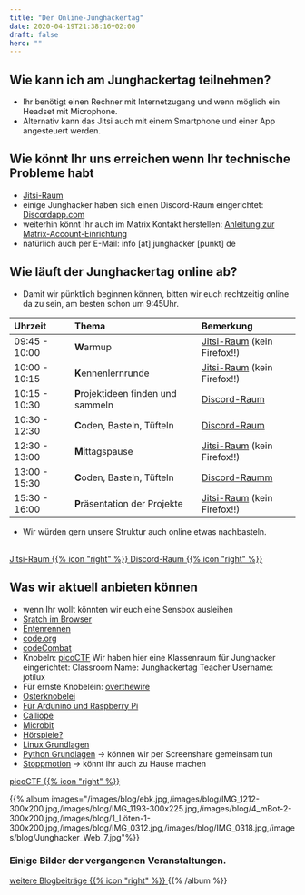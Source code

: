 ```yaml
---
title: "Der Online-Junghackertag"
date: 2020-04-19T21:38:16+02:00
draft: false
hero: ""
---
```

## Wie kann ich am Junghackertag teilnehmen?
* Ihr benötigt einen Rechner mit Internetzugang und wenn möglich ein Headset mit Microphone.
* Alternativ kann das Jitsi auch mit einem Smartphone und einer App angesteuert werden.

## Wie könnt Ihr uns erreichen wenn Ihr technische Probleme habt
* [Jitsi-Raum](https://jitsi.flyingcircus.io/chaostreff)
* einige Junghacker haben sich einen Discord-Raum eingerichtet: [Discordapp.com](https://discordapp.com/invite/tCe65mw)
* weiterhin könnt Ihr auch im Matrix Kontakt herstellen: [Anleitung zur Matrix-Account-Einrichtung](https://eigenbaukombinat.de/unser-neuer-chat-und-nachrichtenserver/)
* natürlich auch per E-Mail: info [at] junghacker [punkt] de

## Wie läuft der Junghackertag online ab?
* Damit wir pünktlich beginnen können, bitten wir euch rechtzeitig online da zu sein, am besten schon um 9:45Uhr.

| Uhrzeit | Thema | Bemerkung |
| :------------ | :------------ | :------------- |
| 09:45 - 10:00   | **W**armup   |  [Jitsi-Raum](https://jitsi.flyingcircus.io/chaostreff) (kein Firefox!!) |
| 10:00 - 10:15   | **K**ennenlernrunde   | [Jitsi-Raum](https://jitsi.flyingcircus.io/chaostreff) (kein Firefox!!) |
| 10:15 - 10:30   | **P**rojektideen finden und sammeln   | [Discord-Raum](https://discordapp.com/invite/tCe65mw)   |
| 10:30 - 12:30   | **C**oden, Basteln, Tüfteln   | [Discord-Raum](https://discordapp.com/invite/tCe65mw)   |
| 12:30 - 13:00   | **M**ittagspause   |  [Jitsi-Raum](https://jitsi.flyingcircus.io/chaostreff) (kein Firefox!!) |
| 13:00 - 15:30   | **C**oden, Basteln, Tüfteln   | [Discord-Raumm ](https://discordapp.com/invite/tCe65mw)  |
| 15:30 - 16:00   | **P**räsentation der Projekte   | [Jitsi-Raum](https://jitsi.flyingcircus.io/chaostreff) (kein Firefox!!)  |

* Wir würden gern unsere Struktur auch online etwas nachbasteln.

<br>
<a class="btn primary" target="_blank" rel="noopener" href="https://jitsi.flyingcircus.io/chaostreff">
    Jitsi-Raum
    {{% icon "right" %}}
</a>
 
<a class="btn primary" target="_blank" rel="noopener" href="https://discordapp.com/invite/tCe65mw">
    Discord-Raum
    {{% icon "right" %}}
</a>

## Was wir aktuell anbieten können

* wenn Ihr wollt könnten wir euch eine Sensbox ausleihen
* [Sratch im Browser](https://scratch.mit.edu/projects/editor/?tutorial=getStarted)
* [Entenrennen](https://app.code-it-studio.de/)
* [code.org](https://code.org/hourofcode/overview)
* [codeCombat](https://codecombat.com/)
* Knobeln: [picoCTF](https://2018game.picoctf.com)  Wir haben hier eine Klassenraum für Junghacker eingerichtet: Classroom Name: Junghackertag Teacher Username: jotilux
* Für ernste Knobelein: [overthewire](https://overthewire.org/)
* [Osterknobelei](https://www.getdigital.de/community/raetsel/osterr%C3%A4tsel-2020.html)
* [Für Ardunino und Raspberry Pi](https://circuito.io)
* [Calliope](https://makecode.calliope.cc/)
* [Microbit](https://makecode.microbit.org/#editor)
* [Hörspiele?](/sessions/hoerspielproduktion/)
* [Linux Grundlagen](/sessions/linux_grundlagen/)
* [Python Grundlagen](/sessions/python_grundlagen/) -> können wir per Screenshare gemeinsam tun
* [Stoppmotion](/sessions/stoppmotion/)  -> könnt ihr auch zu Hause machen

<a class="btn primary" target="_blank" rel="noopener" href="https://2018game.picoctf.com">
    picoCTF
    {{% icon "right" %}}
</a>


{{% album images="/images/blog/ebk.jpg,/images/blog/IMG_1212-300x200.jpg,/images/blog/IMG_1193-300x225.jpg,/images/blog/4_mBot-2-300x200.jpg,/images/blog/1_Löten-1-300x200.jpg,/images/blog/IMG_0312.jpg,/images/blog/IMG_0318.jpg,/images/blog/Junghacker_Web_7.jpg"%}}
### Einige Bilder der vergangenen Veranstaltungen.

<a class="btn primary" target="_blank" rel="noopener" href="/blog">
    weitere Blogbeiträge
    {{% icon "right" %}}
</a>
{{% /album  %}}
